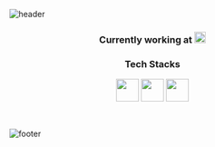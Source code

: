 ![header](https://capsule-render.vercel.app/api?type=slice&color=timeAuto&height=300&section=header&text=Sunho%20Kim&fontSize=50&fontAlign=80&fontAlignY=40&rotate=20) <br/>

<h3 align=center>Currently working at <img src="https://www.robotis.com/new/img/main/main_logo.png" height="20"/></h3>
<h3 align=center>Tech Stacks</h3>
<p align=center><img src="https://simpleicons.org/icons/cplusplus.svg" fill="#00599C" height="40"/>
<img src="https://simpleicons.org/icons/ros.svg" fill="#22314E" height="40"/>
<img src="https://simpleicons.org/icons/opencv.svg" fill="#5C3EE8" height="40"/></p><br/>

![footer](https://capsule-render.vercel.app/api?type=slice&color=timeAuto&rotate=20&height=300&section=footer) <br/>
